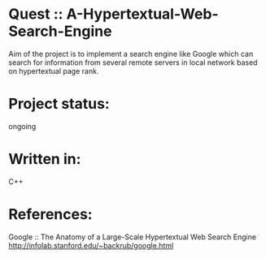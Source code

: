 # Quest :: A-Hypertextual-Web-Search-Engine 
   Aim of the project is to implement a search engine like Google which can search for information from several remote servers in local network based on hypertextual page rank.
# Project status:
   ongoing
# Written in:
   C++  
# References:
   Google :: The Anatomy of a Large-Scale Hypertextual Web Search Engine </br>
   http://infolab.stanford.edu/~backrub/google.html
